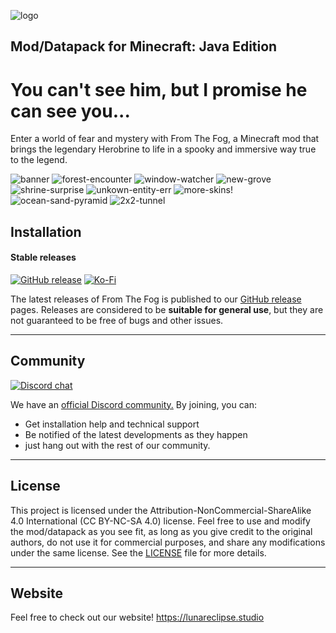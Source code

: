 ![logo](https://cdn.lunareclipse.studio/img/projects/from-the-fog/banner-text.webp)

## **Mod/Datapack for Minecraft: Java Edition**

# You can't see him, but I promise he can see you...

Enter a world of fear and mystery with From The Fog, a Minecraft mod that brings the legendary Herobrine to life in a spooky and immersive way true to the legend.

![banner](https://cdn.lunareclipse.studio/img/projects/from-the-fog/gallery/banner.webp)
![forest-encounter](https://cdn.lunareclipse.studio/img/projects/from-the-fog/gallery/forest-encounter.webp)
![window-watcher](https://cdn.lunareclipse.studio/img/projects/from-the-fog/gallery/window-watcher.webp)
![new-grove](https://cdn.lunareclipse.studio/img/projects/from-the-fog/gallery/new-grove.webp)
![shrine-surprise](https://cdn.lunareclipse.studio/img/projects/from-the-fog/gallery/shrine-suprise.webp)
![unkown-entity-err](https://cdn.lunareclipse.studio/img/projects/from-the-fog/gallery/unknown-entity-err.webp)
![more-skins!](https://cdn.lunareclipse.studio/img/projects/from-the-fog/gallery/more-skins!.webp)
![ocean-sand-pyramid](https://cdn.lunareclipse.studio/img/projects/from-the-fog/gallery/ocean-sand-pyramid.webp)
![2x2-tunnel](https://cdn.lunareclipse.studio/img/projects/from-the-fog/gallery/2x2-tunnel.webp)


## **Installation**

#### Stable releases

[![GitHub release](https://img.shields.io/github/v/release/LunarEclipseStudios/From-The-Fog)](https://github.com/LunarEclipseStudios/From-The-Fog/releases) [![Ko-Fi](https://img.shields.io/badge/donate%20to-kofi-7e18c7?logo=kofi&logoColor=white)](https://lunareclipse.studio/ko-fi)

The latest releases of From The Fog is published to our [GitHub release](https://github.com/LunarEclipseStudios/From-The-Fog/releases) pages. 
Releases are considered to be **suitable for general use**, but they are not guaranteed to be free of bugs and other issues.

---

## **Community**
[![Discord chat](https://img.shields.io/badge/chat%20on-discord-7289DA?logo=discord&logoColor=white)](https://discord.gg/RmMtqxJJgH)

We have an [official Discord community.](https://discord.lunareclipse.studio) By joining, you can:
- Get installation help and technical support
- Be notified of the latest developments as they happen
- just hang out with the rest of our community.

---

## **License**

This project is licensed under the Attribution-NonCommercial-ShareAlike 4.0 International (CC BY-NC-SA 4.0) license. Feel free to use and modify the mod/datapack as you see fit, as long as you give credit to the original authors, do not use it for commercial purposes, and share any modifications under the same license. See the [LICENSE](https://github.com/LunarEclipseStudios/From-The-Fog/blob/main/LICENSE.md) file for more details.

---

## **Website**
Feel free to check out our website!
https://lunareclipse.studio

